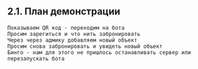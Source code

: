 ## 2.1. План демонстрации

	Показываем QR код - переходим на бота
	Просим зарегиться и что нить забронировать
	Через через адмику добавляем новый объект
	Просим снова забронировать и увидеть новый объект
	Бинго - нам для этого не пришлось останавливать сервер или перезапускать бота
